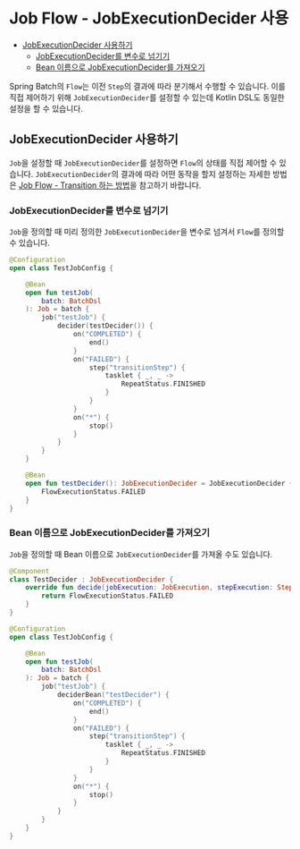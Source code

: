 # Job Flow - JobExecutionDecider 사용

- [JobExecutionDecider 사용하기](#jobexecutiondecider-사용하기)
  - [JobExecutionDecider를 변수로 넘기기](#jobexecutiondecider를-변수로-넘기기)
  - [Bean 이름으로 JobExecutionDecider를 가져오기](#bean-이름으로-jobexecutiondecider를-가져오기)

Spring Batch의 `Flow`는 이전 `Step`의 결과에 따라 분기해서 수행할 수 있습니다. 이를 직접 제어하기 위해 `JobExecutionDecider`를 설정할 수 있는데 Kotlin DSL도 동일한 설정을 할 수 있습니다.

## JobExecutionDecider 사용하기

`Job`을 설정할 때 `JobExecutionDecider`를 설정하면 `Flow`의 상태를 직접 제어할 수 있습니다. `JobExecutionDecider`의 결과에 따라 어떤 동작을 할지 설정하는 자세한 방법은 [Job Flow - Transition 하는 방법](./job-flow-transition.md)을 참고하기 바랍니다.

### JobExecutionDecider를 변수로 넘기기

`Job`을 정의할 때 미리 정의한 `JobExecutionDecider`을 변수로 넘겨서 `Flow`를 정의할 수 있습니다.

```kotlin
@Configuration
open class TestJobConfig {

    @Bean
    open fun testJob(
        batch: BatchDsl
    ): Job = batch {
        job("testJob") {
            decider(testDecider()) {
                on("COMPLETED") {
                    end()
                }
                on("FAILED") {
                    step("transitionStep") {
                        tasklet { _, _ ->
                            RepeatStatus.FINISHED
                        }
                    }
                }
                on("*") {
                    stop()
                }
            }
        }
    }

    @Bean
    open fun testDecider(): JobExecutionDecider = JobExecutionDecider { _, _ ->
        FlowExecutionStatus.FAILED
    }
}
```

### Bean 이름으로 JobExecutionDecider를 가져오기

`Job`을 정의할 때 Bean 이름으로 `JobExecutionDecider`를 가져올 수도 있습니다.

```kotlin
@Component
class TestDecider : JobExecutionDecider {
    override fun decide(jobExecution: JobExecution, stepExecution: StepExecution?): FlowExecutionStatus {
        return FlowExecutionStatus.FAILED
    }
}

@Configuration
open class TestJobConfig {

    @Bean
    open fun testJob(
        batch: BatchDsl
    ): Job = batch {
        job("testJob") {
            deciderBean("testDecider") {
                on("COMPLETED") {
                    end()
                }
                on("FAILED") {
                    step("transitionStep") {
                        tasklet { _, _ ->
                            RepeatStatus.FINISHED
                        }
                    }
                }
                on("*") {
                    stop()
                }
            }
        }
    }
}
```